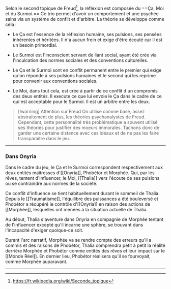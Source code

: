 Selon le second topique de Freud[^1], la réflexion est composée du ==Ça, Moi et du Surmoi.== Ce trio permet d'avoir un comportement et une psychée sains via un système de conflit et d'arbitre. La théorie se développe comme cela :

- Le Ça est l'essence de la réflexion humaine, ses pulsions, ses pensées inhérentes et héritées. Il n'a aucun frein et exige d'être écouté car il est un besoin primordial.

- Le Surmoi est l'inconscient servant de liant social, ayant été crée via l'inculcation des normes sociales et des conventions culturelles.

- Le Ça et le Surmoi sont en conflit permanent entre le premier qui exige qu'on réponde à ses pulsions humaines et le second qui les reprime pour convenir aux conventions sociales.

- Le Moi, dans tout cela, est crée à partir de ce conflit d'un compromis des deux entités. Il execute ce que lui envoie le Ça dans le cadre de ce qui est acceptable pour le Surmoi. Il est un arbitre entre les deux.

> [!warning] Attention sur Freud
> On utilise comme base, assez abstraitement de plus, les théories psychanalystes de Freud. Cependant, cette personnalité très problématique a souvent utilisé ses théories pour justifier des moeurs immorales. Tachons donc de garder une certaine distance avec ces idéaux et de ne pas les faire transparaitre dans le jeu.

---
### Dans Onyria

Dans le cadre du jeu, le Ça et le Surmoi correspondent respectivement aux deux entités maîtresses d'[[Onyria]], Phobétor et Morphée. Qui, par les rêves, tentent d'influencer, le Moi, [[Thalia]] vers l'écoute de ses pulsions ou se contraindre aux normes de la société. 

Ce conflit d'influence se tient habituellement durant le sommeil de Thalia. Depuis le [[Traumatisme]], l'équilibre des puissances a été bouleversé et Phobétor a récupéré le contrôle d'[[Onyria]] en raison des actions de [[Morphée]], lesquelles ont menées à la situation actuelle de Thalia.  

Au début, Thalia s'aventure dans Onyria en compagnie de Morphée tentant de l'influencer excepté qu'il incarne une sphère, se trouvant dans l'incapacité d'exiger quoique-ce soit. 

Durant l'arc narratif, Morphée va se rendre compte des erreurs qu'il a commis et des raisons de Phobétor, Thalia comprendra petit à petit la réalité derrière Morphée et Phobétor comme entités des rêves et leur impact sur le [[Monde Réel]]. En dernier lieu, Phobétor réalisera qu'il se fourvoyait, comme Morphée auparavant.

---

[^1]: https://fr.wikipedia.org/wiki/Seconde_topique
